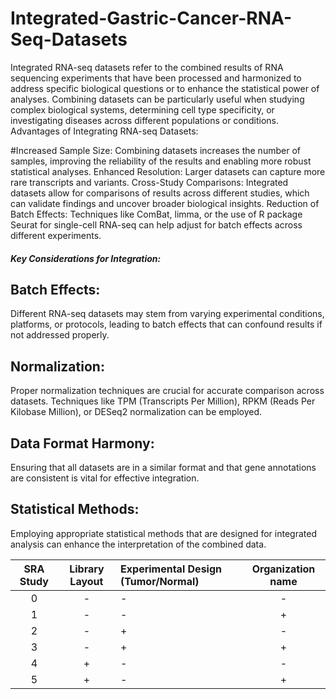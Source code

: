 # Integrated-Gastric-Cancer-RNA-Seq-Datasets


Integrated RNA-seq datasets refer to the combined results of RNA sequencing experiments that have been processed and harmonized to address specific biological questions or to enhance the statistical power of analyses. Combining datasets can be particularly useful when studying complex biological systems, determining cell type specificity, or investigating diseases across different populations or conditions.
Advantages of Integrating RNA-seq Datasets:

#Increased Sample Size: Combining datasets increases the number of samples, improving the reliability of the results and enabling more robust statistical analyses.
Enhanced Resolution: Larger datasets can capture more rare transcripts and variants.
Cross-Study Comparisons: Integrated datasets allow for comparisons of results across different studies, which can validate findings and uncover broader biological insights.
Reduction of Batch Effects: Techniques like ComBat, limma, or the use of R package Seurat for single-cell RNA-seq can help adjust for batch effects across different experiments.


##### Key Considerations for Integration:


## Batch Effects:
Different RNA-seq datasets may stem from varying experimental conditions, platforms, or protocols, leading to batch effects that can confound results if not addressed properly.

## Normalization: 
Proper normalization techniques are crucial for accurate comparison across datasets. Techniques like TPM (Transcripts Per Million), RPKM (Reads Per Kilobase Million), or DESeq2 normalization can be employed.

## Data Format Harmony:
Ensuring that all datasets are in a similar format and that gene annotations are consistent is vital for effective integration.

## Statistical Methods:
Employing appropriate statistical methods that are designed for integrated analysis can enhance the interpretation of the combined data.





| SRA Study | Library Layout | Experimental Design (Tumor/Normal) | Organization name |
|:---------:|:--------------:|:----------------------------------|:-------------------:|
|   0       |   -              |   -  |    -                                                         |
|   1       |   -              |   -  |    +                                                         |
|   2       |   -              |   +  |    -                                                         |
|   3       |   -              |   +  |    +                                                         |
|   4       |   +              |   -  |    -                                                         |
|   5       |   +              |   -  |    +    |










